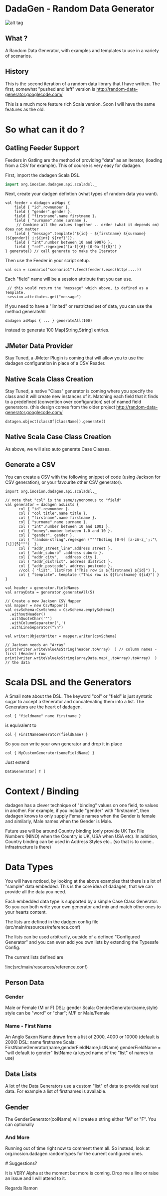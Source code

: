 # DadaGen - Random Data Generator
![alt tag](https://raw.github.com/inosion/dadagen/master/assets/dadagen-logo.jpg)
## What ? 

A Random Data Generator, with examples and templates to use in a variety of scenarios.

## History

This is the second iteration of a random data library that I have written.
The first, somewhat "pushed and left" version is http://random-data-generator.googlecode.com/

This is a much more feature rich Scala version. Soon I will have the same features as the old.

# So what can it do ?

## Gatling Feeder Support

Feeders in Gatling are the method of providing "data" as an iterator, (loading from a CSV for example).
This of course is very easy for dadagen.

First, import the dadagen Scala DSL.

```scala
import org.inosion.dadagen.api.scaladsl._
```
    
Next, create your dadgen defintion (what types of random data you want).

    val feeder = dadagen asMaps {
        field { "id".rownumber }.
        field { "gender".gender }.
        field { "firstname".name firstname }.
        field { "surname".name surname }.
         // Combine all the values together .. order (what it depends on) does not matter
        field { "message".template("${id} - ${firstname} ${surname} (${gender}) i:${int} ${ref}")}.
        field { "int".number between 10 and 99876 }.
        field { "ref".regexgen("[a-f]{6}-[0-9a-f]{8}") }
    } generate() // call generate to make the Iterator

Then use the Feeder in your script setup.

    val scn = scenario("scenario1").feed(feeder).exec(http(....))

Each "field" name will be a session attribute that you can use.

     // this would return the "message" which above, is defined as a Template. 
     session.attributes.get("message")

If you need to have a "limited" or restricted set of data, you can use the method generateAll

    dadagen asMaps { ... } generateAll(100)

instead to generate 100 Map[String,String] entries.

## JMeter Data Provider

Stay Tuned, a JMeter Plugin is coming that will allow you to use the dadagen configuration in place of a CSV Reader.

## Native Scala Class Creation

Stay Tuned, a native "Class" generator is coming where you specify the class and it will create new instances of it.
Matching each field that it finds to a predefined (convention over configuration) set of named field generators.
(this design comes from the older project http://random-data-generator.googlecode.com/
    
    datagen.object(classOf[ClassName]).generate()

## Native Scala Case Class Creation

As above, we will also auto generate Case Classes.

## Generate a CSV

You can create a CSV with the following snippet of code (using Jackson for CSV generation), or your favourite other CSV generator).

    import org.inosion.dadagen.api.scaladsl._

    // note that "col" is the same/synonomous to "field"
    val generator = dadagen asLists {
          col { "id".rownumber }.
          col { "col title".name title }.
          col { "firstname".name firstname }.
          col { "surname".name surname }.
          col { "int".number between 10 and 1001 }.
          col { "money".number between 1.0 and 10 }.
          col { "gender". gender }.
          col { "random-string".regexgen ("""TEsting [0-9] [a-zA-z_';:"\[\]]{5}""")  }.
          col { "addr_street_line".address street }.
          col { "addr_suburb" .address suburb }.
          col { "addr_city".   address city }.
          col { "addr_district". address district }.
          col { "addr_postcode". address postcode }.
          //col { "list". listFrom ("This row is ${firstname} ${id}") },
          col { "template". template ("This row is ${firstname} ${id}") }
    }

    val header = generator.fieldNames
    val arrayData = generator.generateAll(5)

    // Create a new Jackson CSV Mapper
    val mapper = new CsvMapper()
    val csvSchema:CsvSchema = CsvSchema.emptySchema()
      .withoutHeader()
      .withQuoteChar('"')
      .withColumnSeparator(',')
      .withLineSeparator("\n")
    
    val writer:ObjectWriter = mapper.writer(csvSchema)

    // Jackson needs an "Array"
    print(writer.writeValueAsString(header.toArray)  ) // column names - first (Header) row
    print(writer.writeValueAsString(arrayData.map(_.toArray).toArray)  ) // the data

# Scala DSL and the Generators

A Small note about the DSL. 
The keyword "col" or "field" is just syntatic sugar to accept a Generator and concatenating them into a list.
The Generators are the heart of dadagen.

    col { "fieldname" name firstname } 

is equivalent to 

    col { FirstNameGenerator(fieldName) }
    
So you can write your own generator and drop it in place
    
    col { MyCustomGenerator(someFieldName) }

Just extend 

    DataGenerator[ T ]


# Context / Binding

dadagen has a clever technique of "binding" values on one field, to values in another.
For example, if you include "gender" with "firstname", then dadagen knows to only supply Female names when the Gender is female
and similarly, Male names when the Gender is Male.

Future use will be around Country binding (only provide UK Tax File Numbers (NINO) when the Country is UK, USA when USA etc).
In addition, Country binding can be used in Address Styles etc.. (so that is to come.. infrastructure is there)

# Data Types

You will have noticed, by looking at the above examples that there is a lot of "sample" data embedded.
This is the core idea of dadagen, that we can provide all the data you need. 

Each embedded data type is supported by a simple Case Class Generator. So you can both write your own generator
and mix and match other ones to your hearts content.

The lists are defined in the dadgen config file (src/main/resources/reference.conf)

The lists can be used arbitrarily, outside of a defined "Configured Generator" and you can even add you own lists by extending the Typesafe Config.

The current lists defined are

!inc(src/main/resources/reference.conf)

## Person Data

### Gender

Male or Female (M or F)
DSL: gender
Scala: GenderGenerator(name,style)
style can be "word" or "char"; M/F or Male/Female

### Name - First Name

An Anglo Saxon Name drawn from a list of 2000, 4000 or 10000 (default is 2000)
DSL: name firstname
Scala: FirstNameGenerator(name,genderFieldName,listName)
genderFieldName = "will default to gender"
listName (a keyed name of the "list" of names to use) 

## Data Lists

A lot of the Data Generators use a custom "list" of data to provide real test data. For example a list of firstnames is available.

## Gender

The GenderGenerator(colName) will create a string either "M" or "F".
You can optionally


### And More

Running out of time right now to comment them all. So instead, look at org.inosion.dadagen.randomtypes for the current configured ones. 

# Suggestions?

It is VERY Alpha at the moment but more is coming. Drop me a line or raise an issue and I will attend to it.

Regards
Ramon
